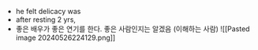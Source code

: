  - he felt delicacy was 
 - after resting 2 yrs, 
 - 좋은 배우가 좋은 연기를 한다. 좋은 사람인지는 알겠음 (이해하는 사람)
![[Pasted image 20240526224129.png]]